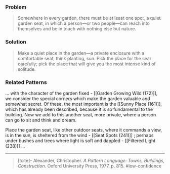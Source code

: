 ### Problem
>Somewhere in every garden, there must be at least one spot, a quiet garden seat, in which a person—or two people—can reach into themselves and be in touch with nothing else but nature.

### Solution
>Make a quiet place in the garden—a private enclosure with a comfortable seat, think planting, sun. Pick the place for the sear carefully; pick the place that will give you the most intense kind of solitude.

### Related Patterns
... with the character of the garden fixed - [[Garden Growing Wild (172)]], we consider the special corners which make the garden valuable and somewhat secret. Of these, the most important is the [[Sunny Place (161)]], which has already been described, because it is so fundamental to the building. Now we add to this another seat, more private, where a person can go to sit and think and dream.

Place the garden seat, like other outdoor seats, where it commands a view, is in the sun, is sheltered from the wind - [[Seat Spots (241)]] ; perhaps under bushes and trees where light is soft and dappled - [[Filtered Light (238)]] ...

---
> [!cite]- Alexander, Christopher. _A Pattern Language: Towns, Buildings, Construction_. Oxford University Press, 1977, p. 815.
> #low-confidence 